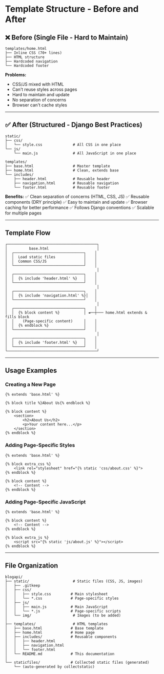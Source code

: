 # Template Structure - Before and After

## ❌ Before (Single File - Hard to Maintain)

```
templates/home.html
├── Inline CSS (70+ lines)
├── HTML structure
├── Hardcoded navigation
└── Hardcoded footer
```

**Problems:**
- CSS/JS mixed with HTML
- Can't reuse styles across pages
- Hard to maintain and update
- No separation of concerns
- Browser can't cache styles

---

## ✅ After (Structured - Django Best Practices)

```
static/
├── css/
│   └── style.css              # All CSS in one place
└── js/
    └── main.js                # All JavaScript in one place

templates/
├── base.html                  # Master template
├── home.html                  # Clean, extends base
└── includes/
    ├── header.html            # Reusable header
    ├── navigation.html        # Reusable navigation
    └── footer.html            # Reusable footer
```

**Benefits:**
✅ Clean separation of concerns (HTML, CSS, JS)
✅ Reusable components (DRY principle)
✅ Easy to maintain and update
✅ Browser caching for better performance
✅ Follows Django conventions
✅ Scalable for multiple pages

---

## Template Flow

```
┌─────────────────────────────────────────┐
│          base.html                      │
│  ┌────────────────────────────────┐    │
│  │  Load static files             │    │
│  │  Common CSS/JS                 │    │
│  └────────────────────────────────┘    │
│                                         │
│  ┌────────────────────────────────┐    │
│  │  {% include 'header.html' %}   │    │
│  └────────────────────────────────┘    │
│                                         │
│  ┌────────────────────────────────┐    │
│  │  {% include 'navigation.html' %}│   │
│  └────────────────────────────────┘    │
│                                         │
│  ┌────────────────────────────────┐    │
│  │  {% block content %}           │ ◄──┼─── home.html extends & fills block
│  │    (Page-specific content)     │    │
│  │  {% endblock %}                │    │
│  └────────────────────────────────┘    │
│                                         │
│  ┌────────────────────────────────┐    │
│  │  {% include 'footer.html' %}   │    │
│  └────────────────────────────────┘    │
└─────────────────────────────────────────┘
```

---

## Usage Examples

### Creating a New Page

```django
{% extends 'base.html' %}

{% block title %}About Us{% endblock %}

{% block content %}
    <section>
        <h2>About Us</h2>
        <p>Your content here...</p>
    </section>
{% endblock %}
```

### Adding Page-Specific Styles

```django
{% extends 'base.html' %}

{% block extra_css %}
    <link rel="stylesheet" href="{% static 'css/about.css' %}">
{% endblock %}

{% block content %}
    <!-- Content -->
{% endblock %}
```

### Adding Page-Specific JavaScript

```django
{% extends 'base.html' %}

{% block content %}
    <!-- Content -->
{% endblock %}

{% block extra_js %}
    <script src="{% static 'js/about.js' %}"></script>
{% endblock %}
```

---

## File Organization

```
blogapi/
├── static/                    # Static files (CSS, JS, images)
│   ├── .gitkeep
│   ├── css/
│   │   ├── style.css         # Main stylesheet
│   │   └── *.css             # Page-specific styles
│   ├── js/
│   │   ├── main.js           # Main JavaScript
│   │   └── *.js              # Page-specific scripts
│   └── img/                   # Images (to be added)
│
├── templates/                 # HTML templates
│   ├── base.html             # Base template
│   ├── home.html             # Home page
│   ├── includes/             # Reusable components
│   │   ├── header.html
│   │   ├── navigation.html
│   │   └── footer.html
│   └── README.md             # This documentation
│
└── staticfiles/              # Collected static files (generated)
    └── (auto-generated by collectstatic)
```
